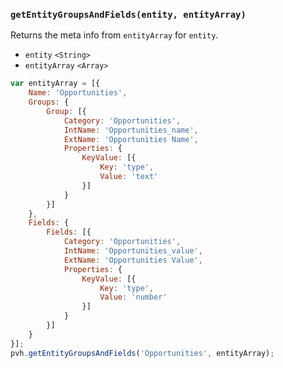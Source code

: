 ### ``getEntityGroupsAndFields(entity, entityArray)``
Returns the meta info from ``entityArray`` for ``entity``.
- `entity` `<String>`
- `entityArray` `<Array>`

```js
var entityArray = [{
	Name: 'Opportunities',
	Groups: {
		Group: [{
			Category: 'Opportunities',
			IntName: 'Opportunities_name',
			ExtName: 'Opportunities Name',
			Properties: {
				KeyValue: [{
					Key: 'type',
					Value: 'text'
				}]
			}
		}]
	},
	Fields: {
		Fields: [{
			Category: 'Opportunities',
			IntName: 'Opportunities_value',
			ExtName: 'Opportunities Value',
			Properties: {
				KeyValue: [{
					Key: 'type',
					Value: 'number'
				}]
			}
		}]
	}
}];
pvh.getEntityGroupsAndFields('Opportunities', entityArray);
```